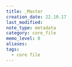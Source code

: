 ```yaml
---
title: _Master
creation_date: 22.10.17
last_modified: 
note_type: metadata
category: core_file
memo_level: 0
aliases: 
tags:
  - core file
---
```


